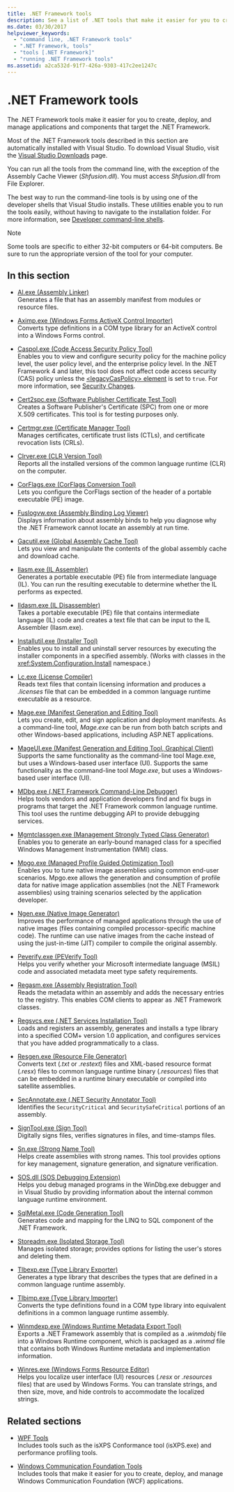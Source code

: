 ```yaml
---
title: .NET Framework tools
description: See a list of .NET tools that make it easier for you to create, deploy, and manage applications and components that target .NET.
ms.date: 03/30/2017
helpviewer_keywords:
  - "command line, .NET Framework tools"
  - ".NET Framework, tools"
  - "tools [.NET Framework]"
  - "running .NET Framework tools"
ms.assetid: a2ca532d-91f7-426a-9303-417c2ee1247c
---
```

# .NET Framework tools

The .NET Framework tools make it easier for you to create, deploy, and manage applications and components that target the .NET Framework.

Most of the .NET Framework tools described in this section are automatically installed with Visual Studio. To download Visual Studio, visit the [Visual Studio Downloads](https://visualstudio.microsoft.com/downloads/?utm_medium=microsoft&utm_source=docs.microsoft.com&utm_campaign=inline+link&utm_content=download+vs2019) page.

You can run all the tools from the command line, with the exception of the Assembly Cache Viewer (*Shfusion.dll*). You must access *Shfusion.dll* from File Explorer.
  
The best way to run the command-line tools is by using one of the developer shells that Visual Studio installs. These utilities enable you to run the tools easily, without having to navigate to the installation folder. For more information, see [Developer command-line shells](/visualstudio/ide/reference/command-prompt-powershell).

> [!NOTE]
> Some tools are specific to either 32-bit computers or 64-bit computers. Be sure to run the appropriate version of the tool for your computer.

## In this section

- [Al.exe (Assembly Linker)](al-exe-assembly-linker.md)  
Generates a file that has an assembly manifest from modules or resource files.

- [Aximp.exe (Windows Forms ActiveX Control Importer)](aximp-exe-windows-forms-activex-control-importer.md)  
Converts type definitions in a COM type library for an ActiveX control into a Windows Forms control.

- [Caspol.exe (Code Access Security Policy Tool)](caspol-exe-code-access-security-policy-tool.md)  
Enables you to view and configure security policy for the machine policy level, the user policy level, and the enterprise policy level. In the .NET Framework 4 and later, this tool does not affect code access security (CAS) policy unless the [\<legacyCasPolicy> element](../configure-apps/file-schema/runtime/netfx40-legacysecuritypolicy-element.md) is set to `true`. For more information, see [Security Changes](/previous-versions/dotnet/framework/security/security-changes).

- [Cert2spc.exe (Software Publisher Certificate Test Tool)](cert2spc-exe-software-publisher-certificate-test-tool.md)  
Creates a Software Publisher's Certificate (SPC) from one or more X.509 certificates. This tool is for testing purposes only.

- [Certmgr.exe (Certificate Manager Tool)](certmgr-exe-certificate-manager-tool.md)  
Manages certificates, certificate trust lists (CTLs), and certificate revocation lists (CRLs).

- [Clrver.exe (CLR Version Tool)](clrver-exe-clr-version-tool.md)  
Reports all the installed versions of the common language runtime (CLR) on the computer.

- [CorFlags.exe (CorFlags Conversion Tool)](corflags-exe-corflags-conversion-tool.md)  
Lets you configure the CorFlags section of the header of a portable executable (PE) image.

- [Fuslogvw.exe (Assembly Binding Log Viewer)](fuslogvw-exe-assembly-binding-log-viewer.md)  
Displays information about assembly binds to help you diagnose why the .NET Framework cannot locate an assembly at run time.

- [Gacutil.exe (Global Assembly Cache Tool)](gacutil-exe-gac-tool.md)  
Lets you view and manipulate the contents of the global assembly cache and download cache.

- [Ilasm.exe (IL Assembler)](ilasm-exe-il-assembler.md)  
Generates a portable executable (PE) file from intermediate language (IL). You can run the resulting executable to determine whether the IL performs as expected.

- [Ildasm.exe (IL Disassembler)](ildasm-exe-il-disassembler.md)  
Takes a portable executable (PE) file that contains intermediate language (IL) code and creates a text file that can be input to the IL Assembler (Ilasm.exe).

- [Installutil.exe (Installer Tool)](installutil-exe-installer-tool.md)  
Enables you to install and uninstall server resources by executing the installer components in a specified assembly. (Works with classes in the <xref:System.Configuration.Install> namespace.)

- [Lc.exe (License Compiler)](lc-exe-license-compiler.md)  
Reads text files that contain licensing information and produces a *.licenses* file that can be embedded in a common language runtime executable as a resource.

- [Mage.exe (Manifest Generation and Editing Tool)](mage-exe-manifest-generation-and-editing-tool.md)  
Lets you create, edit, and sign application and deployment manifests. As a command-line tool, *Mage.exe* can be run from both batch scripts and other Windows-based applications, including ASP.NET applications.

- [MageUI.exe (Manifest Generation and Editing Tool, Graphical Client)](mageui-exe-manifest-generation-and-editing-tool-graphical-client.md)  
Supports the same functionality as the command-line tool Mage.exe, but uses a Windows-based user interface (UI). Supports the same functionality as the command-line tool *Mage.exe*, but uses a Windows-based user interface (UI).

- [MDbg.exe (.NET Framework Command-Line Debugger)](mdbg-exe.md)  
Helps tools vendors and application developers find and fix bugs in programs that target the .NET Framework common language runtime. This tool uses the runtime debugging API to provide debugging services.

- [Mgmtclassgen.exe (Management Strongly Typed Class Generator)](mgmtclassgen-exe.md)  
Enables you to generate an early-bound managed class for a specified Windows Management Instrumentation (WMI) class.

- [Mpgo.exe (Managed Profile Guided Optimization Tool)](mpgo-exe-managed-profile-guided-optimization-tool.md)  
Enables you to tune native image assemblies using common end-user scenarios. Mpgo.exe allows the generation and consumption of profile data for native image application assemblies (not the .NET Framework assemblies) using training scenarios selected by the application developer.

- [Ngen.exe (Native Image Generator)](ngen-exe-native-image-generator.md)  
Improves the performance of managed applications through the use of native images (files containing compiled processor-specific machine code). The runtime can use native images from the cache instead of using the just-in-time (JIT) compiler to compile the original assembly.

- [Peverify.exe (PEVerify Tool)](peverify-exe-peverify-tool.md)  
Helps you verify whether your Microsoft intermediate language (MSIL) code and associated metadata meet type safety requirements.

- [Regasm.exe (Assembly Registration Tool)](regasm-exe-assembly-registration-tool.md)  
Reads the metadata within an assembly and adds the necessary entries to the registry. This enables COM clients to appear as .NET Framework classes.

- [Regsvcs.exe (.NET Services Installation Tool)](regsvcs-exe-net-services-installation-tool.md)  
Loads and registers an assembly, generates and installs a type library into a specified COM+ version 1.0 application, and configures services that you have added programmatically to a class.

- [Resgen.exe (Resource File Generator)](resgen-exe-resource-file-generator.md)  
Converts text (*.txt* or *.restext*) files and XML-based resource format (*.resx*) files to common language runtime binary (*.resources*) files that can be embedded in a runtime binary executable or compiled into satellite assemblies.

- [SecAnnotate.exe (.NET Security Annotator Tool)](secannotate-exe-net-security-annotator-tool.md)  
Identifies the `SecurityCritical` and `SecuritySafeCritical` portions of an assembly.

- [SignTool.exe (Sign Tool)](signtool-exe.md)  
Digitally signs files, verifies signatures in files, and time-stamps files.

- [Sn.exe (Strong Name Tool)](sn-exe-strong-name-tool.md)  
Helps create assemblies with strong names. This tool provides options for key management, signature generation, and signature verification.

- [SOS.dll (SOS Debugging Extension)](sos-dll-sos-debugging-extension.md)  
Helps you debug managed programs in the WinDbg.exe debugger and in Visual Studio by providing information about the internal common language runtime environment.

- [SqlMetal.exe (Code Generation Tool)](sqlmetal-exe-code-generation-tool.md)  
Generates code and mapping for the LINQ to SQL component of the .NET Framework.

- [Storeadm.exe (Isolated Storage Tool)](storeadm-exe-isolated-storage-tool.md)  
Manages isolated storage; provides options for listing the user's stores and deleting them.

- [Tlbexp.exe (Type Library Exporter)](tlbexp-exe-type-library-exporter.md)  
Generates a type library that describes the types that are defined in a common language runtime assembly.

- [Tlbimp.exe (Type Library Importer)](tlbimp-exe-type-library-importer.md)  
Converts the type definitions found in a COM type library into equivalent definitions in a common language runtime assembly.

- [Winmdexp.exe (Windows Runtime Metadata Export Tool)](winmdexp-exe-windows-runtime-metadata-export-tool.md)  
Exports a .NET Framework assembly that is compiled as a *.winmdobj* file into a Windows Runtime component, which is packaged as a *.winmd* file that contains both Windows Runtime metadata and implementation information.

- [Winres.exe (Windows Forms Resource Editor)](winres-exe-windows-forms-resource-editor.md)  
Helps you localize user interface (UI) resources (*.resx* or *.resources* files) that are used by Windows Forms. You can translate strings, and then size, move, and hide controls to accommodate the localized strings.

## Related sections

- [WPF Tools](/previous-versions/ms742404(v=vs.110))  
Includes tools such as the isXPS Conformance tool (isXPS.exe) and performance profiling tools.

- [Windows Communication Foundation Tools](../wcf/tools.md)  
Includes tools that make it easier for you to create, deploy, and manage Windows Communication Foundation (WCF) applications.
